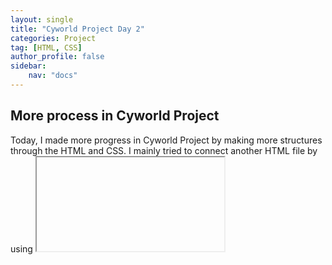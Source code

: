 ```yaml
---
layout: single
title: "Cyworld Project Day 2"
categories: Project
tag: [HTML, CSS]
author_profile: false
sidebar:
    nav: "docs"
---
```


## More process in Cyworld Project

Today, I made more progress in Cyworld Project by making more structures through the HTML and CSS.
I mainly tried to connect another HTML file by using <iframe> tag.
  
### My code for today
I connected another HTML file with the main HTML file using iframe tag:
```html
<div class="wrapper__right__body">
  <iframe src="./home.html"></iframe>
</div>
```
And this is the code of the file I connected to the main HTML file:
```html
<!DOCTYPE html>
<html lang="ko">
<head>
    <title>Home</title>
    <link href="./styles/home.css" rel="stylesheet">
</head>
<body>
    <div class="wrapper">
        <div class="wrapper__header">
            <div class="contents__title">
                <div class="title">Updated News</div>
                <div class="subtitle">TODAY STORY</div>
            </div>
            <div class="divideLine"></div>
            <div class="contents__body">
                오늘의 기분 너무 좋음
            </div>
        </div>
        <div class="wrapper__body">
            <div class="contents__title">
                <div class="title">My Video</div>
                <div class="subtitle">INTRODUCE YOURSELF</div>
            </div>
            <div class="contents__body">
                
            </div>
        </div>
    </div>
</body>
</html>
```
This is the CSS file of the new HTML file:
```css
* {
    box-sizing: border-box;
    margin: 0px;
}

html, body {
    width: 100%;
    height: 100%;
}

.wrapper {
    width: 100%;
    height: 100%;
    padding: 20px;
    display: flex;
    flex-direction: column;
    justify-content: space-between;
}

.wrapper__header {
    width: 100%;
    height: 48px;
    display: flex;
    flex-direction: column;
    justify-content: space-between;
}

.contents__title {
    display: flex;
    flex-direction: row;
    align-items: center;
}

.title {
    color: #55B2E4;
    font-size: 13px;
    font-weight: 700;
}

.subtitle {
    font-size: 8px;
    padding-left: 5px;
}

.divideLine {
    width: 100%;
    border-top: 1px solid gray;
    margin: 10px 0px;
}

.contents__body {
    width: 100%;
    height: 100%;
    font-size: 11px;
    color: gray;

}

.wrapper__body {
    width: 100%;
    height: 270px;
}
```
Overall, I still need to get more sense in the use of CSS, but I think I'm getting more understanding of HTML.
